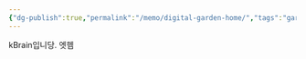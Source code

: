 ```yaml
---
{"dg-publish":true,"permalink":"/memo/digital-garden-home/","tags":"gardenEntry","dgHomeLink":true,"dgPassFrontmatter":false}
---
```



kBrain입니당. 엣헴
